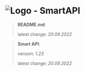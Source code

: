 # ![Logo](https://cdn.minevalley.eu/branding/logo_64px_cropped.png) - SmartAPI

> **README.md**:
>
> latest change: _20.09.2022_

> **Smart API**:
>
> version: _1.23_
>
> latest change: _20.09.2022_
